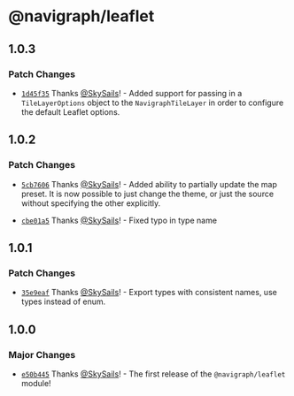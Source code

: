 # @navigraph/leaflet

## 1.0.3

### Patch Changes

- [`1d45f35`](https://github.com/Navigraph/navigraph-js-sdk/commit/1d45f356143b84b102bccf939b87ce9cd8328377) Thanks [@SkySails](https://github.com/SkySails)! - Added support for passing in a `TileLayerOptions` object to the `NavigraphTileLayer` in order to configure the default Leaflet options.

## 1.0.2

### Patch Changes

- [`5cb7606`](https://github.com/Navigraph/navigraph-js-sdk/commit/5cb7606baa7acfe8fdd9060b31795e0170a90cd3) Thanks [@SkySails](https://github.com/SkySails)! - Added ability to partially update the map preset. It is now possible to just change the theme, or just the source without specifying the other explicitly.

- [`cbe01a5`](https://github.com/Navigraph/navigraph-js-sdk/commit/cbe01a52bec0a0bfe3086ae83700733dc0e7bc9c) Thanks [@SkySails](https://github.com/SkySails)! - Fixed typo in type name

## 1.0.1

### Patch Changes

- [`35e9eaf`](https://github.com/Navigraph/navigraph-js-sdk/commit/35e9eaf64d471f2d88e32e6ad147f6b98aa529c9) Thanks [@SkySails](https://github.com/SkySails)! - Export types with consistent names, use types instead of enum.

## 1.0.0

### Major Changes

- [`e50b445`](https://github.com/Navigraph/navigraph-js-sdk/commit/e50b44549d18bb45c32e920ed19b5c683e0f88b8) Thanks [@SkySails](https://github.com/SkySails)! - The first release of the `@navigraph/leaflet` module!
